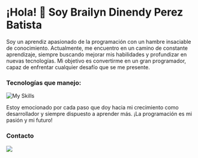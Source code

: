 # ¡Hola! 👋 Soy Brailyn Dinendy Perez Batista

Soy un aprendiz apasionado de la programación con un hambre insaciable de conocimiento. Actualmente, me encuentro en un camino de constante aprendizaje, siempre buscando mejorar mis habilidades y profundizar en nuevas tecnologías. Mi objetivo es convertirme en un gran programador, capaz de enfrentar cualquier desafío que se me presente.

### Tecnologías que manejo:

![My Skills](https://skillicons.dev/icons?i=cs,dotnet,git,github,java,html,css&theme=light)

Estoy emocionado por cada paso que doy hacia mi crecimiento como desarrollador y siempre dispuesto a aprender más. ¡La programación es mi pasión y mi futuro!

### Contacto

<p>
  <a href="mailto:BrailynPerezbatista@gmai.com">
    <img src="https://skillicons.dev/icons?i=gmail"/>
  </a>
</p>
